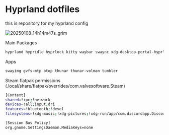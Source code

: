 # Hyprland dotfiles

this is repository for my hyprland config 

![20250108_14h14m47s_grim](https://github.com/user-attachments/assets/880eecf3-f995-4d19-ba48-3cfbcabccf7c)

Main Packages
```bash
hyprland hypridle hyprlock kitty waybar swaync xdg-desktop-portal-hyprland xdg-user-dirs ufw fwupd sbctl nano grim slurp swww ttf-dejavu ttf-dejavu-nerd cantarell-fonts imagemagick hyprpolkitagent hyprsunset opus opusfile mesa vulkan-radeon greetd fuzzel starship
```

Apps
```bash
swayimg gvfs-mtp btop thunar thunar-volman tumbler
```

Steam flatpak permissions (.local/share/flatpak/overrides/com.valvesoftware.Steam)
```bash
[Context]
shared=!ipc;!network
devices=!all;input;dri
features=!bluetooth;!devel
filesystems=!xdg-music;!xdg-pictures;!xdg-run/app/com.discordapp.Discord

[Session Bus Policy]
org.gnome.SettingsDaemon.MediaKeys=none
```
